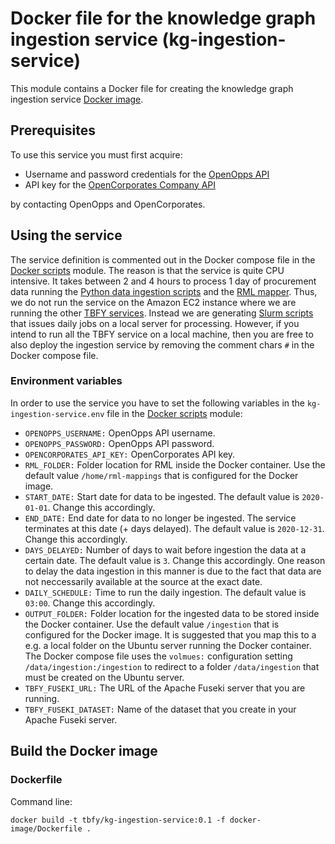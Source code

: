 # Docker file for the knowledge graph ingestion service (kg-ingestion-service)
This module contains a Docker file for creating the knowledge graph ingestion service [Docker image](https://hub.docker.com/r/tbfy/kg-ingestion-service).

## Prerequisites
To use this service you must first acquire:

* Username and password credentials for the [OpenOpps API](https://theybuyforyou.eu/openopps-api/) 
* API key for the [OpenCorporates Company API](https://api.opencorporates.com/)

by contacting OpenOpps and OpenCorporates.

## Using the service
The service definition is commented out in the Docker compose file in the [Docker scripts](https://github.com/TBFY/knowledge-graph/tree/master/docker-scripts) module. The reason is that the service is quite CPU intensive. It takes between 2 and 4 hours to process 1 day of procurement data running the [Python data ingestion scripts](https://github.com/TBFY/knowledge-graph/tree/master/python-scripts) and the [RML mapper](https://github.com/TBFY/knowledge-graph/tree/master/rml-mappings). Thus, we do not run the service on the Amazon EC2 instance where we are running the other [TBFY services](https://github.com/TBFY/knowledge-graph/tree/master/docker-scripts). Instead we are generating [Slurm scripts](https://github.com/TBFY/knowledge-graph/tree/master/slurm-scripts) that issues daily jobs on a local server for processing. However, if you intend to run all the TBFY service on a local machine, then you are free to also deploy the ingestion service by removing the comment chars `#` in the Docker compose file.

### Environment variables
In order to use the service you have to set the following variables in the `kg-ingestion-service.env` file in the [Docker scripts](https://github.com/TBFY/knowledge-graph/tree/master/docker-scripts) module:
* `OPENOPPS_USERNAME:` OpenOpps API username.
* `OPENOPPS_PASSWORD:` OpenOpps API password.
* `OPENCORPORATES_API_KEY:` OpenCorporates API key.
* `RML_FOLDER:` Folder location for RML inside the Docker container. Use the default value `/home/rml-mappings` that is configured for the Docker image.
* `START_DATE:` Start date for data to be ingested. The default value is `2020-01-01`. Change this accordingly.
* `END_DATE:` End date for data to no longer be ingested. The service terminates at this date (+ days delayed). The default value is `2020-12-31`. Change this accordingly.
* `DAYS_DELAYED:` Number of days to wait before ingestion the data at a certain date. The default value is `3`. Change this accordingly. One reason to delay the data ingestion in this manner is due to the fact that data are not neccessarily available at the source at the exact date.
* `DAILY_SCHEDULE:` Time to run the daily ingestion. The default value is `03:00`. Change this accordingly.
* `OUTPUT_FOLDER:` Folder location for the ingested data to be stored inside the Docker container. Use the default value `/ingestion` that is configured for the Docker image. It is suggested that you map this to a e.g. a local folder on the Ubuntu server running the Docker container. The Docker compose file uses the `volmues:` configuration setting `/data/ingestion:/ingestion` to redirect to a folder `/data/ingestion` that must be created on the Ubuntu server.
* `TBFY_FUSEKI_URL:` The URL of the Apache Fuseki server that you are running.
* `TBFY_FUSEKI_DATASET:` Name of the dataset that you create in your Apache Fuseki server.

## Build the Docker image

### Dockerfile
Command line:
```
docker build -t tbfy/kg-ingestion-service:0.1 -f docker-image/Dockerfile .
```
